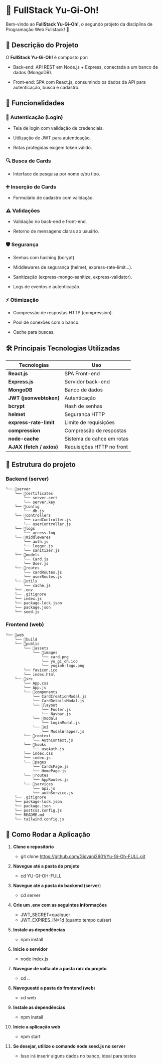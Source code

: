 # 🎴 FullStack Yu-Gi-Oh! 

Bem-vindo ao **FullStack Yu-Gi-Oh!**, o segundo projeto da disciplina de Programação Web Fullstack! 🚀

## 📖 Descrição do Projeto

O **FullStack Yu-Gi-Oh!** é composto por:

 - Back-end: API REST em Node.js + Express, conectada a um banco de dados (MongoDB).

 - Front-end: SPA com React.js, consumindo os dados da API para autenticação, busca e cadastro.

## 🚀 Funcionalidades

### 🔐 Autenticação (Login)
 - Tela de login com validação de credenciais.

 - Utilização de JWT para autenticação.

 - Rotas protegidas exigem token válido.

### 🔍 Busca de Cards
 - Interface de pesquisa por nome e/ou tipo.

### ➕ Inserção de Cards
 - Formulário de cadastro com validação.

### ⚠️ Validações
 - Validação no back-end e front-end.

 - Retorno de mensagens claras ao usuário.

### 🛡️ Segurança
 - Senhas com hashing (bcrypt).

 - Middlewares de segurança (helmet, express-rate-limit...).

 - Sanitização (express-mongo-sanitize, express-validator).

 - Logs de eventos e autenticação.

### ⚡ Otimização
 - Compressão de respostas HTTP (compression).

 - Pool de conexões com o banco.

 - Cache para buscas.


## 🛠️ Principais Tecnologias Utilizadas

| Tecnologias              | Uso                          |
|--------------------------|------------------------------|
| **React.js**             | SPA Front-end                |
| **Express.js**           | Servidor back-end            |
| **MongoDB**              | Banco de dados               |
| **JWT (jsonwebtoken)**   | Autenticação                 |
| **bcrypt**               | Hash de senhas               |
| **helmet**               | Segurança HTTP               |
| **express-rate-limit**   | Limite de requisições        |
| **compression**          | Compressão de respostas      |
| **node-cache**           | Sistema de cahce em rotas    |
| **AJAX (fetch / axios)** | Requisições HTTP no front    |


## 📁 Estrutura do projeto 

### Backend (server)

```
└── 📁server
    └── 📁certificates
        └── server.cert
        └── server.key
    └── 📁config
        └── db.js
    └── 📁controllers
        └── cardController.js
        └── userController.js
    └── 📁logs
        └── access.log
    └── 📁middlewares
        └── auth.js
        └── logger.js
        └── sanitizer.js
    └── 📁models
        └── Card.js
        └── User.js
    └── 📁routes
        └── cardRoutes.js
        └── userRoutes.js
    └── 📁utils
        └── cache.js
    └── .env
    └── .gitignore
    └── index.js
    └── package-lock.json
    └── package.json
    └── seed.js
```
### Frontend (web)

```
└── 📁web
    └── 📁build
    └── 📁public
        └── 📁assets
            └── 📁images
                └── card.png
                └── yu_gi_oh.ico
                └── yugioh-logo.png
        └── favicon.ico
        └── index.html
    └── 📁src
        └── App.css
        └── App.js
        └── 📁components
            └── CardCreationModal.js
            └── CardDetailsModal.js
            └── 📁layout
                └── Footer.js
                └── Navbar.js
            └── 📁modals
                └── LoginModal.js
            └── 📁ui
                └── ModalWrapper.js
        └── 📁context
            └── AuthContext.js
        └── 📁hooks
            └── useAuth.js
        └── index.css
        └── index.js
        └── 📁pages
            └── CardsPage.js
            └── HomePage.js
        └── 📁routes
            └── AppRoutes.js
        └── 📁services
            └── api.js
            └── authService.js
    └── .gitignore
    └── package-lock.json
    └── package.json
    └── postcss.config.js
    └── README.md
    └── tailwind.config.js
```

## 🚀 Como Rodar a Aplicação

1. **Clone o repositório**  
    - git clone https://github.com/Giovani2601/Yu-Gi-Oh-FULL.git

2. **Navegue até a pasta do projeto**
    - cd YU-GI-OH-FULL

3. **Navegue até a pasta do backend (server**)
    - cd server

4. **Crie um .env com as seguintes informações**
    - JWT_SECRET=qualquer
    - JWT_EXPIRES_IN=1d (quanto tempo quiser)

5. **Instale as dependências** 
    - npm install

6. **Inicie o servidor**
    - node index.js

7. **Navegue de volta até a pasta raiz do projeto**
    - cd ..

8. **Navegueaté a pasta do frontend (web**)
    - cd web

9. **Instale as dependências** 
    - npm install

10. **Inicie a aplicação web**
    - npm start

11. **Se desejar, utilize o comando node seed.js no server**
    - Isso irá inserir alguns dados no banco, ideal para testes